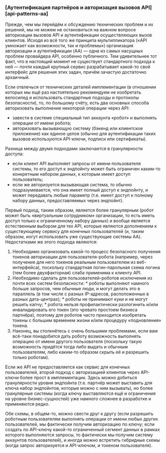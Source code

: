 ### [Аутентификация партнёров и авторизация вызовов API][api-patterns-aa]

Прежде, чем мы перейдём к обсуждению технических проблем и их решений, мы не можем не остановиться на важном вопросе авторизации вызовов API и аутентификации осуществляющих вызов клиентов. Исходя из всё того же принципа мультипликатора («API умножает как возможности, так и проблемы») организация авторизации и аутентификации (AA) — одна из самых насущных проблем провайдера API, особенно публичного. Тем удивительнее тот факт, что в настоящий момент не существует стандартного подхода к ней — почти каждый крупный сервис разрабатывает какой-то свой интерфейс для решения этих задач, причём зачастую достаточно архаичный.

Если отвлечься от технических деталей имплементации (в отношении которых мы ещё раз настоятельно рекомендуем не изобретать велосипед и использовать стандартные подходы и протоколы безопасности), то, по большому счёту, есть два основных способа авторизовать выполнение некоторой операции через API:
  * завести в системе специальный тип аккаунта «робот» и выполнять операции от имени робота;
  * авторизовать вызывающую систему (бэкенд или клиентское приложение) как единое целое (обычно для аутентификации таких вызовов используются API-ключи, подписи или сертификаты).

Разница между двумя подходами заключается в гранулярности доступа:
  * если клиент API выполняет запросы от имени пользователя системы, то его доступ к эндпойнту может быть ограничен каким-то конкретным набором данных, к которым имеет доступ пользователь;
  * если же авторизуется вызывающая система, то обычно подразумевается, что она имеет полный доступ к эндпойнту, и может передавать любые параметр (т.е. имеет доступ к полному набору данных, предоставляемых через эндпойнт).

Первый подход, таким образом, является более гранулярным (робот может быть «виртуальным сотрудником» организации, то есть иметь доступ только к ограниченному набору данных) и вообще является естественным выбором для тех API, которые являются дополнением к существующему сервису для конечных пользователей (и, таким образом, иогут использовать уже существующие системы AA). Недостатками же этого подхода являются:

  1. Необходимо организовать какой-то процесс безопасного получения токенов авторизации для пользователя-робота (например, через получение для него токенов реальным пользователем из веб-интерфейса), поскольку стандартная логин-парольная схема логина (тем более двухфакторная) слаба применима к клиенту API.
  2. Необходимо сделать для пользователей-роботов исключения из почти всех систем безопасности:
    * роботы выполняют намного больше запросов, чем обычные люди, и могут делать это в параллель (в том числе с разных IP-адресов, расположенных в разных дата-центрах);
    * роботы не принимают куки и не могут решить капчу;
    * робота нельзя профилактически разлогинить и/или инвалидировать его токен (это чревато простоем бизнеса партнёра), поэтому для роботов часто приходится изобретать токены с большим временем жизни и/или процедуру «подновления» токена.
  3. Наконец, вы столкнётесь с очень большими проблемами, если вам всё-таки понадобится дать роботу возможность выполнять операцию от имени другого пользователя (поскольку такую возможность придётся тогда либо выдать и обычным пользователям, либо каким-то образом скрыть её и разрешить только роботам).

Если же API не предоставляется как сервис для конечных пользователей, второй подход с авторизацией клиентов через API-ключи более прост в имплементации. Здесь можно добиться гранулярности уровня эндпойнта (т.е. партнёр может выставить для ключа набор эндпойнтов, которые можно с ним вызывать), но более гранулярные системы (когда ключу выставляются ещё и ограничения на уровне бизнес-сущностей) уже намного сложнее в разработке и применяются редко.

Обе схемы, в общем-то, можно свести друг к другу (если разрешить роботным пользователям выполнять операции от имени любых других пользователей, мы фактически получим авторизацию по ключу; если создать по API-ключу какой-то ограниченный сегмент данных в рамках которого выполняются запросы, то фактически мы получим систему аккаунтов пользователей), и иногда можно встретить гибридные схемы (когда запрос авторизуется и API-ключом, и токеном пользователя).